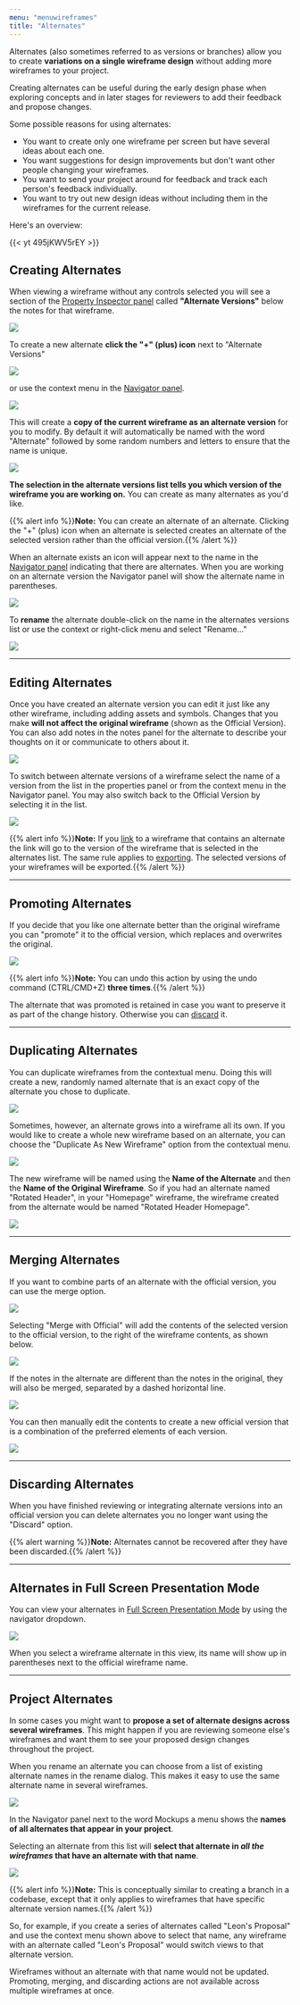 ```yaml
---
menu: "menuwireframes"
title: "Alternates"
---
```


Alternates (also sometimes referred to as versions or branches) allow you to create **variations on a single wireframe design** without adding more wireframes to your project.

Creating alternates can be useful during the early design phase when exploring concepts and in later stages for reviewers to add their feedback and propose changes.

Some possible reasons for using alternates:

*   You want to create only one wireframe per screen but have several ideas about each one.
*   You want suggestions for design improvements but don't want other people changing your wireframes.
*   You want to send your project around for feedback and track each person's feedback individually.
*   You want to try out new design ideas without including them in the wireframes for the current release.

Here's an overview:

{{< yt 495jKWV5rEY >}}

## Creating Alternates

When viewing a wireframe without any controls selected you will see a section of the [Property Inspector panel](../overview/#the-property-inspector) called **"Alternate Versions"** below the notes for that wireframe.

![](//media.balsamiq.com/img/support/docs/m4d/b3/alternates-new.png)

To create a new alternate **click the "+" (plus) icon** next to "Alternate Versions"

![](//media.balsamiq.com/img/support/docs/m4d/b3/alternates-create.png)

or use the context menu in the [Navigator panel](../overview/#the-navigator-panel).

![](//media.balsamiq.com/img/support/docs/m4d/b3/alternates-create-navigator.png)

This will create a **copy of the current wireframe as an alternate version** for you to modify. By default it will automatically be named with the word "Alternate" followed by some random numbers and letters to ensure that the name is unique.

![](//media.balsamiq.com/img/support/docs/m4d/b3/alternates-default.png)

**The selection in the alternate versions list tells you which version of the wireframe you are working on.** You can create as many alternates as you'd like.

{{% alert info %}}**Note:** You can create an alternate of an alternate. Clicking the "+" (plus) icon when an alternate is selected creates an alternate of the selected version rather than the official version.{{% /alert %}}

When an alternate exists an icon will appear next to the name in the [Navigator panel](../overview/#the-navigator-panel) indicating that there are alternates. When you are working on an alternate version the Navigator panel will show the alternate name in parentheses.

![](//media.balsamiq.com/img/support/docs/m4d/b3/alternates-default-navigator.png)

To **rename** the alternate double-click on the name in the alternates versions list or use the context or right-click menu and select "Rename..."

![](//media.balsamiq.com/img/support/docs/m4d/b3/alternates-menu.png)

* * *

## Editing Alternates

Once you have created an alternate version you can edit it just like any other wireframe, including adding assets and symbols. Changes that you make **will not affect the original wireframe** (shown as the Official Version). You can also add notes in the notes panel for the alternate to describe your thoughts on it or communicate to others about it.

![](//media.balsamiq.com/img/support/docs/m4d/b3/alternates-testimonials.png)

To switch between alternate versions of a wireframe select the name of a version from the list in the properties panel or from the context menu in the Navigator panel. You may also switch back to the Official Version by selecting it in the list.

![](//media.balsamiq.com/img/support/docs/m4d/b3/alternates-menu-navigator.png)

{{% alert info %}}**Note:** If you [link](../linking/) to a wireframe that contains an alternate the link will go to the version of the wireframe that is selected in the alternates list. The same rule applies to [exporting](../exporting/). The selected versions of your wireframes will be exported.{{% /alert %}}

* * *

## Promoting Alternates

If you decide that you like one alternate better than the original wireframe you can "promote" it to the official version, which replaces and overwrites the original.

![](//media.balsamiq.com/img/support/docs/m4d/b3/alternates-promote.png)

{{% alert info %}}**Note:** You can undo this action by using the undo command (CTRL/CMD+Z) **three times**.{{% /alert %}}

The alternate that was promoted is retained in case you want to preserve it as part of the change history. Otherwise you can [discard](#discarding-alternates) it.

* * *

## Duplicating Alternates

You can duplicate wireframes from the contextual menu. Doing this will create a new, randomly named alternate that is an exact copy of the alternate you chose to duplicate.

![](//media.balsamiq.com/img/support/docs/m4d/b3/alternates-duplicate.png)

Sometimes, however, an alternate grows into a wireframe all its own. If you would like to create a whole new wireframe based on an alternate, you can choose the "Duplicate As New Wireframe" option from the contextual menu.

![](//media.balsamiq.com/img/support/docs/m4d/b3/alternates-duplicatenewmockup.png)

The new wireframe will be named using the **Name of the Alternate** and then the **Name of the Original Wireframe**. So if you had an alternate named "Rotated Header", in your "Homepage" wireframe, the wireframe created from the alternate would be named "Rotated Header Homepage".

![](//media.balsamiq.com/img/support/docs/m4d/b3/alternates-duplicatedresults.png)

* * *

## Merging Alternates

If you want to combine parts of an alternate with the official version, you can use the merge option.

![](//media.balsamiq.com/img/support/docs/m4d/b3/alternates-merge.png)

Selecting "Merge with Official" will add the contents of the selected version to the official version, to the right of the wireframe contents, as shown below.

![](//media.balsamiq.com/img/support/docs/m4d/b3/alternates-post-merge.png)

If the notes in the alternate are different than the notes in the original, they will also be merged, separated by a dashed horizontal line.

![](//media.balsamiq.com/img/support/docs/m4d/b3/alternates-post-merge2.png)

You can then manually edit the contents to create a new official version that is a combination of the preferred elements of each version.

![](//media.balsamiq.com/img/support/docs/m4d/b3/alternates-final.png)

* * *

## Discarding Alternates

When you have finished reviewing or integrating alternate versions into an official version you can delete alternates you no longer want using the "Discard" option.

{{% alert warning %}}**Note:** Alternates cannot be recovered after they have been discarded.{{% /alert %}}

* * *

## Alternates in Full Screen Presentation Mode

You can view your alternates in [Full Screen Presentation Mode](../fullscreen) by using the navigator dropdown.

![](//media.balsamiq.com/img/support/docs/m4d/b3/fullscreen-alternates.png)

When you select a wireframe alternate in this view, its name will show up in parentheses next to the official wireframe name.

* * *

## Project Alternates

In some cases you might want to **propose a set of alternate designs across several wireframes**. This might happen if you are reviewing someone else's wireframes and want them to see your proposed design changes throughout the project.

When you rename an alternate you can choose from a list of existing alternate names in the rename dialog. This makes it easy to use the same alternate name in several wireframes.

![](//media.balsamiq.com/img/support/docs/m4d/b3/alternates-rename-from-list.png)

In the Navigator panel next to the word Mockups a menu shows the **names of all alternates that appear in your project**.

Selecting an alternate from this list will **select that alternate in _all the wireframes_ that have an alternate with that name**.

![](//media.balsamiq.com/img/support/docs/m4d/b3/alternates-mockups-menu.png)

{{% alert info %}}**Note:** This is conceptually similar to creating a branch in a codebase, except that it only applies to wireframes that have specific alternate version names.{{% /alert %}}

So, for example, if you create a series of alternates called "Leon's Proposal" and use the context menu shown above to select that name, any wireframe with an alternate called "Leon's Proposal" would switch views to that alternate version.

Wireframes without an alternate with that name would not be updated. Promoting, merging, and discarding actions are not available across multiple wireframes at once.
